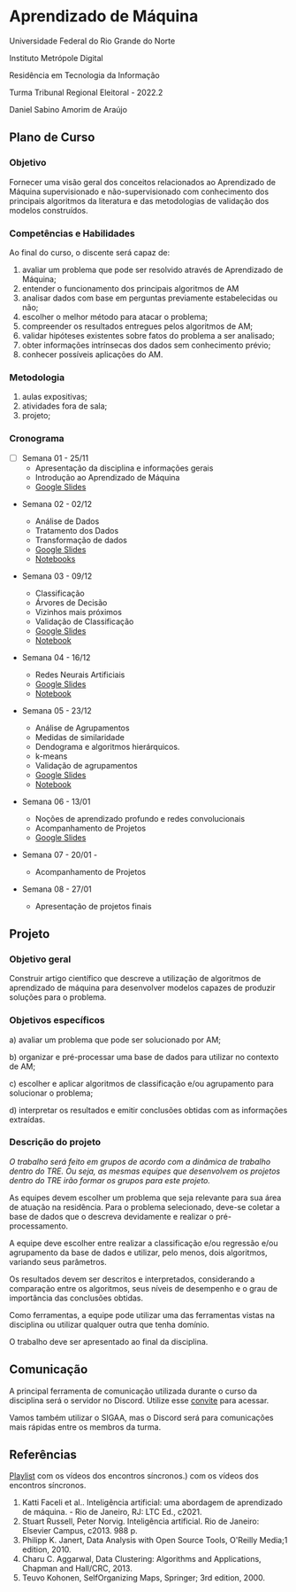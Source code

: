 
# Aprendizado de Máquina

Universidade Federal do Rio Grande do Norte

Instituto Metrópole Digital

Residência em Tecnologia da Informação

Turma Tribunal Regional Eleitoral - 2022.2

Daniel Sabino Amorim de Araújo

## Plano de Curso

### Objetivo

Fornecer uma visão geral dos conceitos relacionados ao Aprendizado de Máquina supervisionado e não-supervisionado com conhecimento dos principais algoritmos da literatura e das metodologias de validação dos modelos construídos.

### Competências e Habilidades

Ao final do curso, o discente será capaz de:

1. avaliar um problema que pode ser resolvido através de Aprendizado de Máquina;
2. entender o funcionamento dos principais algoritmos de AM
3. analisar dados com base em perguntas previamente estabelecidas ou não;
4. escolher o melhor método para atacar o problema;
5. compreender os resultados entregues pelos algoritmos de AM;
6. validar hipóteses existentes sobre fatos do problema a ser analisado;
7. obter informações intrínsecas dos dados sem conhecimento prévio;
8. conhecer possíveis aplicações do AM.

### Metodologia

1. aulas expositivas;
2. atividades fora de sala;
3. projeto;

### Cronograma

- [ ] Semana 01 - 25/11
  - Apresentação da disciplina e informações gerais
  - Introdução ao Aprendizado de Máquina
  - [Google Slides](https://docs.google.com/presentation/d/16C1Z6DFqwPsrDZVtdyU32Cab6S6rhMCgkdVaLhhIo7I/edit?usp=sharing)

- Semana 02 - 02/12
  - Análise de Dados
  - Tratamento dos Dados
  - Transformação de dados
  - [Google Slides]()
  - [Notebooks]()

- Semana 03 - 09/12
  - Classificação
  - Árvores de Decisão
  - Vizinhos mais próximos
  - Validação de Classificação
  - [Google Slides]()
  - [Notebook]()

- Semana 04 - 16/12
  - Redes Neurais Artificiais
  - [Google Slides]()
  - [Notebook]()

- Semana 05 - 23/12
  - Análise de Agrupamentos
  - Medidas de similaridade
  - Dendograma e algoritmos hierárquicos.
  - k-means
  - Validação de agrupamentos
  - [Google Slides]()
  - [Notebook]()
  

- Semana 06 - 13/01
  - Noções de aprendizado profundo e redes convolucionais
  - Acompanhamento de Projetos
  - [Google Slides]()

- Semana 07 - 20/01  - 
  - Acompanhamento de Projetos

- Semana 08 - 27/01
  - Apresentação de projetos finais

## Projeto
### Objetivo geral

Construir artigo científico que descreve a utilização de algoritmos de aprendizado de máquina para desenvolver modelos capazes de produzir soluções para o problema.

### Objetivos específicos

a) avaliar um problema que pode ser solucionado por AM;

b) organizar e pré-processar uma base de dados para utilizar no contexto de AM;

c) escolher e aplicar algoritmos de classificação e/ou agrupamento para solucionar o problema;

d) interpretar os resultados e emitir conclusões obtidas com as informações extraídas.

### Descrição do projeto

_O trabalho será feito em grupos de acordo com a dinâmica de trabalho dentro do TRE. Ou seja, as mesmas equipes que desenvolvem os projetos dentro do TRE irão formar os grupos para este projeto._

As equipes devem escolher um problema que seja relevante para sua área de atuação na residência. Para o problema selecionado, deve-se coletar a base de dados que o descreva devidamente e realizar o pré-processamento.

A equipe deve escolher entre realizar a classificação e/ou regressão e/ou agrupamento da base de dados e utilizar, pelo menos, dois algoritmos, variando seus parâmetros.

Os resultados devem ser descritos e interpretados, considerando a comparação entre os algoritmos, seus níveis de desempenho e o grau de importância das conclusões obtidas.

Como ferramentas, a equipe pode utilizar uma das ferramentas vistas na disciplina ou utilizar qualquer outra que tenha domínio.

O trabalho deve ser apresentado ao final da disciplina.

## Comunicação

A principal ferramenta de comunicação utilizada durante o curso da disciplina será o servidor no Discord. Utilize esse [convite](https://discord.gg/hXEQWypr) para acessar.

Vamos também utilizar o SIGAA, mas o Discord será para comunicações mais rápidas entre os membros da turma.
## Referências

[Playlist]() com os vídeos dos encontros síncronos.) com os vídeos dos encontros síncronos.

1. Katti Faceli et al.. Inteligência artificial: uma abordagem de aprendizado de máquina. - Rio de Janeiro, RJ: LTC Ed., c2021.
2. Stuart Russell, Peter Norvig. Inteligência artificial. Rio de Janeiro: Elsevier Campus, c2013. 988 p.
3. Philipp K. Janert, Data Analysis with Open Source Tools, O'Reilly Media;1 edition, 2010.
4. Charu C. Aggarwal, Data Clustering: Algorithms and Applications, Chapman and Hall/CRC, 2013.
5. Teuvo Kohonen, SelfOrganizing Maps, Springer; 3rd edition, 2000.
